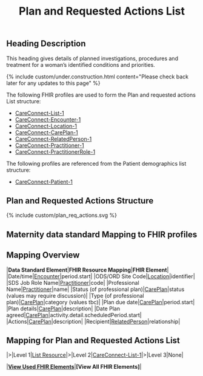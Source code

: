 ﻿---
title: Plan and Requested Actions List
keywords:  list
tags: [fhir]
sidebar: foundations_sidebar
permalink: explore_plan_and_requested_actions_all.html
summary: "The FHIR profiles used for the Plan and requested actions List"
---

## Heading Description ##
This heading gives details of planned investigations, procedures and treatment for a woman’s identified conditions and priorities.  


{% include custom/under.construction.html content="Please check back later for any updates to this page" %}

The following FHIR profiles are used to form the Plan and requested actions List structure:  
- [CareConnect-List-1](https://fhir.hl7.org.uk/STU3/StructureDefinition/CareConnect-List-1)  
- [CareConnect-Encounter-1](https://fhir.hl7.org.uk/STU3/StructureDefinition/CareConnect-Encounter-1)  
- [CareConnect-Location-1](https://fhir.hl7.org.uk/STU3/StructureDefinition/CareConnect-Location-1)
- [CareConnect-CarePlan-1](https://fhir.hl7.org.uk/STU3/StructureDefinition/CareConnect-CarePlan-1)
- [CareConnect-RelatedPerson-1](https://fhir.hl7.org.uk/STU3/StructureDefinition/CareConnect-RelatedPerson-1)  
- [CareConnect-Practitioner-1](https://fhir.hl7.org.uk/STU3/StructureDefinition/CareConnect-Practitioner-1)
- [CareConnect-PractitionerRole-1](https://fhir.hl7.org.uk/STU3/StructureDefinition/CareConnect-PractitionerRole-1)

The following profiles are referenced from the Patient demographics list structure:  
- [CareConnect-Patient-1](https://fhir.hl7.org.uk/STU3/StructureDefinition/CareConnect-Patient-1)

## Plan and Requested Actions Structure ##

{% include custom/plan_req_actions.svg %}  

## Maternity data standard Mapping to FHIR profiles ##  

## Mapping Overview ##

|**Data Standard Element**|**FHIR Resource Mapping**|**FHIR Element**|
|Date/time|[Encounter](explore_plan_and_requested_actions.html#mapping-for-plan-and-requested-actions-encounter)|period.start|
|ODS/ORD Site Code|[Location](explore_plan_and_requested_actions.html#mapping-for-plan-and-requested-actions-location)|identifier|
|SDS Job Role Name|[Practitioner](explore_plan_and_requested_actions.html#mapping-for-plan-and-requested-actions-practitioner)|code|
|Professional Name|[Practitioner](explore_plan_and_requested_actions.html#mapping-for-plan-and-requested-actions-practitioner)|name|
|Status (of professional plan)|[CarePlan](explore_plan_and_requested_actions.html#mapping-for-plan-and-requested-actions-careplan)|status (values may require discussion)|
|Type (of professional plan)|[CarePlan](explore_plan_and_requested_actions.html#mapping-for-plan-and-requested-actions-careplan)|category (values tbc)|
|Plan due date|[CarePlan](explore_plan_and_requested_actions.html#mapping-for-plan-and-requested-actions-careplan)|period.start|
|Plan details|[CarePlan](explore_plan_and_requested_actions.html#mapping-for-plan-and-requested-actions-careplan)|description| 
|Date Plan agreed|[CarePlan](explore_plan_and_requested_actions.html#mapping-for-plan-and-requested-actions-careplan)|activity.detail.scheduledPeriod.start| 
|Actions|[CarePlan](explore_plan_and_requested_actions.html#mapping-for-plan-and-requested-actions-careplan)|description| 
|Recipient|[RelatedPerson](explore_plan_and_requested_actions.html#mapping-for-plan-and-requested-actions-relatedperson)|relationship| 
 

## Mapping for Plan and Requested Actions List ##  

|>|Level 1|[List Resource](http://hl7.org/fhir/stu3/list.html)|>|Level 2|[CareConnect-List-1](https://fhir.hl7.org.uk/STU3/StructureDefinition/CareConnect-List-1)|>|Level 3|None|

|**[View Used FHIR Elements](explore_plan_and_requested_actions.html#mapping-for-plan-and-requested-actions-list)**|**[View All FHIR Elements]**| 

